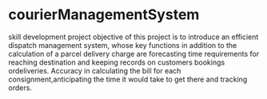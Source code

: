 # courierManagementSystem
skill development project
objective of this project is to introduce an efficient dispatch management system, whose key functions in addition to the calculation of a parcel delivery charge are forecasting time requirements for reaching destination and keeping records on customers bookings ordeliveries. Accuracy in calculating the bill for each consignment,anticipating the time it would take to get there and tracking orders.
